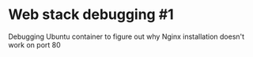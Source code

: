 # Web stack debugging #1
Debugging Ubuntu container to figure out why Nginx installation doesn't work on port 80
